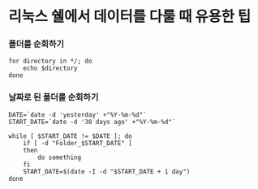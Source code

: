 # 리눅스 쉘에서 데이터를 다룰 때 유용한 팁

### 폴더를 순회하기
```shell
for directory in */; do
    echo $directory
done
```

### 날짜로 된 폴더를 순회하기
```shell
DATE=`date -d 'yesterday' +"%Y-%m-%d"`
START_DATE=`date -d '30 days ago' +"%Y-%m-%d"`

while [ $START_DATE != $DATE ]; do
    if [ -d "Folder_$START_DATE" ]
    then
        do something
    fi
    START_DATE=$(date -I -d "$START_DATE + 1 day")
done
```
